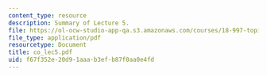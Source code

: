 ```yaml
---
content_type: resource
description: Summary of Lecture 5.
file: https://ol-ocw-studio-app-qa.s3.amazonaws.com/courses/18-997-topics-in-combinatorial-optimization-spring-2004/f67f352e20d91aaab3efb87f0aa0e4fd_co_lec5.pdf
file_type: application/pdf
resourcetype: Document
title: co_lec5.pdf
uid: f67f352e-20d9-1aaa-b3ef-b87f0aa0e4fd
---
```


